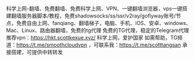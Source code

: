 科学上网-翻墙、免费翻墙、免费科学上网、VPN、一键翻墙浏览器，vps一键搭建翻墙服务器脚本/教程，免费shadowsocks/ss/ssr/v2ray/goflyway账号/节点，免费自由上网、fanqiang、翻墙梯子，电脑、手机、iOS、安卓、windows、Mac、Linux、路由器翻墙，免费的tg代理
免费的TG代理，稳定的Telegram代理
推荐vpn：https://hkt.scottkexue.xyz/ 科学上网，爱护国家 如需帮助，TG频道：https://t.me/smoothcloudvpn  ，可联系我：https://t.me/scotttangsan 承接搭建，可提供中转转发
